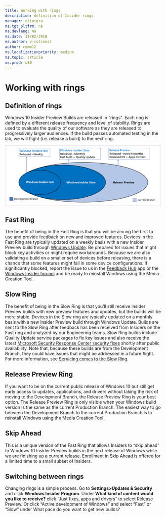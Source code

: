 ```yaml
---
title: Working with rings
description: definition of Insider rings 
manager: eliotgra
ms.tgt_pltfrm: na
ms.devlang: na
ms.date: 11/02/2018
ms.author: v-colinmit
author: cdmm12
ms.localizationpriority: medium
ms.topic: article
ms.prod: w10
---
```


# Working with rings

## Definition of rings
Windows 10 Insider Preview Builds are released in “rings". Each ring is defined by a different release frequency and level of stability. Rings are used to evaluate the quality of our software as they are released to progressively larger audiences. If the build passes automated testing in the lab, we will flight (i.e. release a build) to the next ring. 


![Ring Theory](images/rings4.png "Windows Insider Preview Rings")

## Fast Ring
The benefit of being in the Fast Ring is that you will be among the first to use and provide feedback on new and improved features. Devices in the Fast Ring are typically updated on a weekly basis with a new Insider Preview build through [Windows Update](https://docs.microsoft.com/windows/deployment/update/windows-update-overview). Be prepared for issues that might block key activities or might require workarounds. Because we are also validating a build on a smaller set of devices before releasing, there is a chance that some features might fail in some device configurations. If significantly blocked, report the issue to us in the [Feedback Hub](feedback-hub:///) app or the [Windows Insider forums](https://social.technet.microsoft.com/Forums/en-US/home?forum=WindowsInsiderPreview) and be ready to reinstall Windows using the Media Creation Tool. 

## Slow Ring
The benefit of being in the Slow Ring is that you’ll still receive Insider Preview builds with new preview features and updates, but the builds will be more stable. Devices in the Slow ring are typically updated on a monthly basis with a new Insider Preview build through Windows Update. Builds are sent to the Slow Ring after feedback has been received from Insiders on the Fast ring and analyzed by our Engineering teams. Slow Ring builds include Quality Update service packages to fix key issues and also receive the latest [Microsoft Security Response Center security fixes](https://blogs.technet.microsoft.com/msrc/) shortly after public availability. Note that, because these builds are from the Development Branch, they could have issues that might be addressed in a future flight. For more information, see [Servicing comes to the Slow Ring](https://insider.windows.com/en-us/articles/servicing-comes-to-the-slow-ring/).

## Release Preview Ring
If you want to be on the current public release of Windows 10 but still get early access to updates, applications, and drivers without taking the risk of moving to the Development Branch, the Release Preview Ring is your best option. The Release Preview Ring is only visible when your Windows build version is the same as the current Production Branch. The easiest way to go between the Development Branch to the current Production Branch is to reinstall Windows using the Media Creation Tool. 

## Skip Ahead
This is a unique version of the Fast Ring that allows Insiders to “skip ahead” to Windows 10 Insider Preview builds in the next release of Windows while we are finishing up a current release. Enrollment in Skip Ahead is offered for a limited time to a small subset of Insiders.

## Switching between rings
Changing rings is a simple process. Go to __Settings>Updates & Security__ and click __Windows Insider Program__. Under __What kind of content would you like to receive?__ click “Just fixes, apps and drivers” to select Release Preview. Or click “Active development of Windows” and select “Fast” or “Slow” under What pace do you want to get new builds? 
